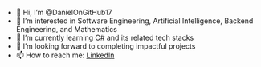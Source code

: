 - 👋 Hi, I’m @DanielOnGitHub17
- 👀 I’m interested in Software Engineering, Artificial Intelligence, Backend Engineering, and Mathematics
- 🌱 I’m currently learning C# and its related tech stacks
- 💞️ I’m looking forward to completing impactful projects
- 📫 How to reach me: [LinkedIn](https://www.linkedin.com/in/enesidaniel/)

<!---
DanielOnGitHub17/DanielOnGitHub17 is a ✨ special ✨ repository because its `README.md` (this file) appears on your GitHub profile.
You can click the Preview link to take a look at your changes.
--->
